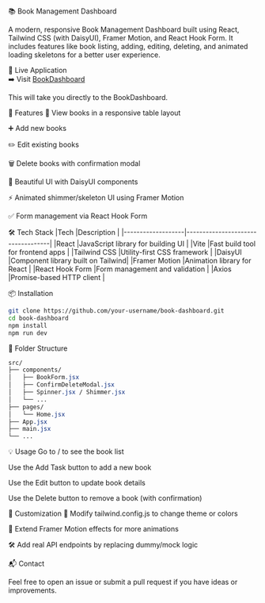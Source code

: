 📚 Book Management Dashboard

A modern, responsive Book Management Dashboard built using React, Tailwind CSS (with DaisyUI), Framer Motion, and React Hook Form. It includes features like book listing, adding, editing, deleting, and animated loading skeletons for a better user experience.

🔗 Live Application  
➡️ Visit [BookDashboard](https://book-dashboard-gamma.vercel.app/)

This will take you directly to the BookDashboard.

🚀 Features
📖 View books in a responsive table layout

➕ Add new books

✏️ Edit existing books

🗑️ Delete books with confirmation modal

🎨 Beautiful UI with DaisyUI components

⚡ Animated shimmer/skeleton UI using Framer Motion

✅ Form management via React Hook Form

🛠️ Tech Stack
|Tech	            |Description                        |
|-------------------|-----------------------------------|
|React	            |JavaScript library for building UI |
|Vite	            |Fast build tool for frontend apps  |
|Tailwind CSS	    |Utility-first CSS framework        |
|DaisyUI	        |Component library built on Tailwind|
|Framer Motion	    |Animation library for React        |
|React Hook Form	|Form management and validation     |
|Axios	            |Promise-based HTTP client          |

📦 Installation
```bash
git clone https://github.com/your-username/book-dashboard.git
cd book-dashboard
npm install
npm run dev
```
📁 Folder Structure
```css
src/
├── components/
│   ├── BookForm.jsx
│   ├── ConfirmDeleteModal.jsx
│   ├── Spinner.jsx / Shimmer.jsx
│   └── ...
├── pages/
│   └── Home.jsx
├── App.jsx
├── main.jsx
└── ...
```
💡 Usage
Go to / to see the book list

Use the Add Task button to add a new book

Use the Edit button to update book details

Use the Delete button to remove a book (with confirmation)

🔧 Customization
💅 Modify tailwind.config.js to change theme or colors

🧠 Extend Framer Motion effects for more animations

🛠️ Add real API endpoints by replacing dummy/mock logic

📬 Contact

Feel free to open an issue or submit a pull request if you have ideas or improvements.
